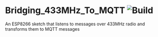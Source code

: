 # Bridging_433MHz_To_MQTT   ![Build](https://github.com/larsbergqvist/Bridging_433MHz_To_MQTT/actions/workflows/compile.yml/badge.svg)

An ESP8266 sketch that listens to messages over 433MHz radio and transforms them to MQTT messages
